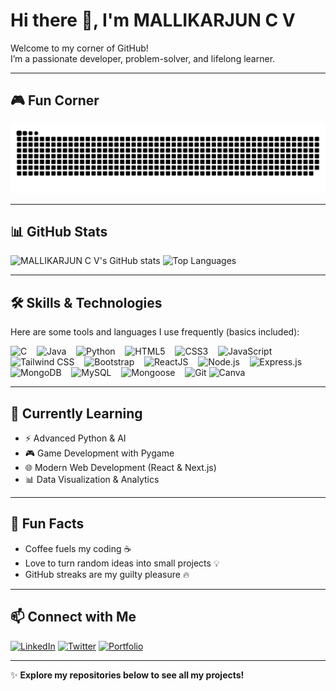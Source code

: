 # Hi there 👋, I'm MALLIKARJUN C V

Welcome to my corner of GitHub!  
I’m a passionate developer, problem-solver, and lifelong learner.  

---

## 🎮 Fun Corner

<picture>
  <source media="(prefers-color-scheme: dark)" srcset="https://raw.githubusercontent.com/Platane/snk/output/github-contribution-grid-snake-dark.svg" />
  <source media="(prefers-color-scheme: light)" srcset="https://raw.githubusercontent.com/Platane/snk/output/github-contribution-grid-snake.svg" />
  <img alt="github-snake" src="https://raw.githubusercontent.com/Platane/snk/output/github-contribution-grid-snake.svg" />
</picture>

---

## 📊 GitHub Stats
![MALLIKARJUN C V's GitHub stats](https://github-readme-stats.vercel.app/api?username=Mallikarjun-C-V&show_icons=true&theme=radical)
![Top Languages](https://github-readme-stats.vercel.app/api/top-langs/?username=Mallikarjun-C-V&layout=compact&theme=radical)

---

## 🛠️ Skills & Technologies
Here are some tools and languages I use frequently (basics included):  

![C](https://img.shields.io/badge/C-Basic-blue?logo=c) &nbsp;&nbsp;
![Java](https://img.shields.io/badge/Java-Basic-red?logo=java) &nbsp;&nbsp;
![Python](https://img.shields.io/badge/Python-Basic%20+%20OOPs-blue?logo=python) &nbsp;&nbsp;
![HTML5](https://img.shields.io/badge/HTML5-orange?logo=html5) &nbsp;&nbsp;
![CSS3](https://img.shields.io/badge/CSS3-blue?logo=css3) &nbsp;&nbsp;
![JavaScript](https://img.shields.io/badge/JavaScript-yellow?logo=javascript) &nbsp;&nbsp;
![Tailwind CSS](https://img.shields.io/badge/Tailwind_CSS-38B2AC?logo=tailwind-css&logoColor=white) &nbsp;&nbsp;
![Bootstrap](https://img.shields.io/badge/Bootstrap-7952B3?logo=bootstrap&logoColor=white) &nbsp;&nbsp;
![ReactJS](https://img.shields.io/badge/ReactJS-61DAFB?logo=react&logoColor=black) &nbsp;&nbsp;
![Node.js](https://img.shields.io/badge/Node.js-339933?logo=node.js&logoColor=white) &nbsp;&nbsp;
![Express.js](https://img.shields.io/badge/Express.js-000000?logo=express&logoColor=white) &nbsp;&nbsp;
![MongoDB](https://img.shields.io/badge/MongoDB-47A248?logo=mongodb&logoColor=white) &nbsp;&nbsp;
![MySQL](https://img.shields.io/badge/MySQL-4479A1?logo=mysql&logoColor=white) &nbsp;&nbsp;
![Mongoose](https://img.shields.io/badge/Mongoose-880000?logo=mongoose&logoColor=white) &nbsp;&nbsp;
![Git](https://img.shields.io/badge/Git-F05032?logo=git&logoColor=white)
![Canva](https://img.shields.io/badge/Canva-00C4CC?logo=canva&logoColor=white) &nbsp;&nbsp;

---

## 🌱 Currently Learning
- ⚡ Advanced Python & AI  
- 🎮 Game Development with Pygame  
- 🌐 Modern Web Development (React & Next.js)  
- 📊 Data Visualization & Analytics  

---

## 💬 Fun Facts
- Coffee fuels my coding ☕  
- Love to turn random ideas into small projects 💡  
- GitHub streaks are my guilty pleasure 🔥  

---

## 📫 Connect with Me
[![LinkedIn](https://img.shields.io/badge/LinkedIn-0077B5?logo=linkedin&style=flat-square)](https://linkedin.com/in/YOUR_LINKEDIN)
[![Twitter](https://img.shields.io/badge/Twitter-1DA1F2?logo=twitter&style=flat-square)](https://twitter.com/YOUR_TWITTER)
[![Portfolio](https://img.shields.io/badge/Portfolio-FF69B4?logo=google-chrome&style=flat-square)](https://YOUR_PORTFOLIO)

---

✨ **Explore my repositories below to see all my projects!**
